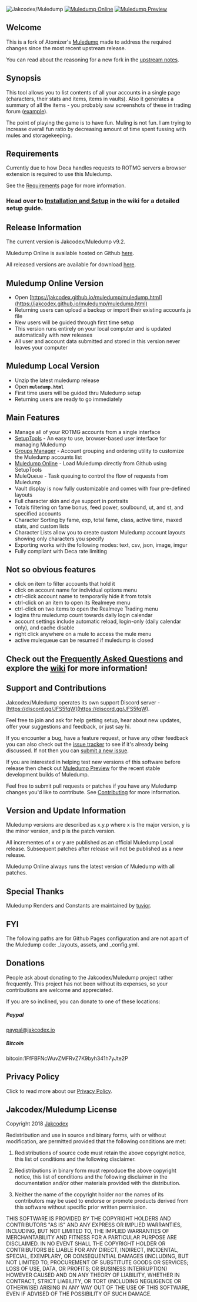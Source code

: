 ![Jakcodex/Muledump](https://img.shields.io/badge/jakcodex-muledump-blue.svg?style=flat-square)
[![Muledump Online](https://img.shields.io/badge/dynamic/json.svg?label=online&colorB=9e43f9&prefix=v&suffix=&query=$.version&uri=https%3A%2F%2Fjakcodex.github.io%2Fmuledump%2Fpackage.json)](https://jakcodex.github.io/muledump/muledump.html)
[![Muledump Preview](https://img.shields.io/badge/dynamic/json.svg?label=preview&colorB=5942f4&prefix=v&suffix=&query=$.version&uri=https%3A%2F%2Fraw.githubusercontent.com%2Fjakcodex%2Fmuledump-preview%2Fmaster%2Fpackage.json)](https://jakcodex.github.io/muledump-preview/muledump.html)

## Welcome

This is a fork of Atomizer's [Muledump](https://github.com/atomizer) made to address the required changes since the most recent upstream release.

You can read about the reasoning for a new fork in the [upstream notes](UPSTREAM.md).

## Synopsis

This tool allows you to list contents of all your accounts in a single page (characters, their stats and items, items in vaults). Also it generates a summary of all the items - you probably saw screenshots of these in trading forum ([example](https://imgur.com/dDA2vC9)).

The point of playing the game is to have fun. Muling is not fun. I am trying to increase overall fun ratio by decreasing amount of time spent fussing with mules and storagekeeping.

## Requirements

Currently due to how Deca handles requests to ROTMG servers a browser extension is required to use this Muledump.

See the [Requirements](REQUIREMENTS.md) page for more information.

### Head over to [Installation and Setup](https://github.com/jakcodex/muledump/wiki/Installation-and-Setup) in the wiki for a detailed setup guide.

## Release Information

The current version is Jakcodex/Muledump v9.2.

Muledump Online is available hosted on Github [here](https://jakcodex.github.io/muledump/muledump.html).

All released versions are available for download [here](https://github.com/jakcodex/muledump/releases).

## Muledump Online Version

- Open [https://jakcodex.github.io/muledump/muledump.html](https://jakcodex.github.io/muledump/muledump.html)
- Returning users can upload a backup or import their existing accounts.js file
- New users will be guided through first time setup
- This version runs entirely on your local computer and is updated automatically with new releases
- All user and account data submitted and stored in this version never leaves your computer

## Muledump Local Version

- Unzip the latest muledump release
- Open **`muledump.html`**
- First time users will be guided thru Muledump setup
- Returning users are ready to go immediately

## Main Features

- Manage all of your ROTMG accounts from a single interface
- [SetupTools](docs/setuptools/index.md) - An easy to use, browser-based user interface for managing Muledump
- [Groups Manager](docs/setuptools/groups-manager/manager.md) - Account grouping and ordering utility to customize the Muledump accounts list
- [Muledump Online](https://jakcodex.github.io/muledump/muledump.html) - Load Muledump directly from Github using SetupTools
- MuleQueue - Task queuing to control the flow of requests from Muledump
- Vault display is now fully customizable and comes with four pre-defined layouts
- Full character skin and dye support in portraits
- Totals filtering on fame bonus, feed power, soulbound, ut, and st, and specified accounts
- Character Sorting by fame, exp, total fame, class, active time, maxed stats, and custom lists
- Character Lists allow you to create custom Muledump account layouts showing only characters you specify 
- Exporting works with the following modes: text, csv, json, image, imgur
- Fully compliant with Deca rate limiting

## Not so obvious features

- click on item to filter accounts that hold it
- click on account name for individual options menu
- ctrl-click account name to temporarily hide it from totals
- ctrl-click on an item to open its Realmeye menu
- ctrl-click on two items to open the Realmeye Trading menu
- logins thru muledump count towards daily login calendar
- account settings include automatic reload, login-only (daily calendar only), and cache disable
- right click anywhere on a mule to access the mule menu
- active mulequeue can be resumed if muledump is closed

## Check out the [Frequently Asked Questions](https://github.com/jakcodex/muledump/wiki/Frequently-Asked-Questions) and explore the [wiki](https://github.com/jakcodex/muledump/wiki) for more information!

<a id="jakcodex-supportandcontributions"></a>
## Support and Contributions

Jakcodex/Muledump operates its own support Discord server - [https://discord.gg/JFS5fqW](https://discord.gg/JFS5fqW).

Feel free to join and ask for help getting setup, hear about new updates, offer your suggestions and feedback, or just say hi.

If you encounter a bug, have a feature request, or have any other feedback you can also check out the [issue tracker](https://github.com/jakcodex/muledump/issues) to see if it's already being discussed. If not then you can [submit a new issue](https://github.com/jakcodex/muledump/issues/new).

If you are interested in helping test new versions of this software before release then check out [Muledump Preview](https://github.com/jakcodex/muledump-preview/) for the recent stable development builds of Muledump.

Feel free to submit pull requests or patches if you have any Muledump changes you'd like to contribute. See [Contributing](https://github.com/jakcodex/muledump/wiki/Contributing) for more information.

## Version and Update Information

Muledump versions are described as x.y.p where x is the major version, y is the minor version, and p is the patch version.

All incrementes of x or y are published as an official Muledump Local release. Subsequent patches after release will not be published as a new release.

Muledump Online always runs the latest version of Muledump with all patches.

## Special Thanks

Muledump Renders and Constants are maintained by [tuvior](https://github.com/tuvior).

## FYI

The following paths are for Github Pages configuration and are not apart of the Muledump code: _layouts, assets, and _config.yml.

## Donations

People ask about donating to the Jakcodex/Muledump project rather frequently. This project has not been without its expenses, so your contributions are welcome and appreciated.

If you are so inclined, you can donate to one of these locations:

##### Paypal
paypal@jakcodex.io

##### Bitcoin
bitcoin:1FfFBFNcWuvZMFRvZ7K9byh341h7yJte2P

## Privacy Policy

Click to read more about our [Privacy Policy](privacy-policy.md).

## Jakcodex/Muledump License

Copyright 2018 [Jakcodex](https://github.com/jakcodex)

Redistribution and use in source and binary forms, with or without modification, are permitted provided that the following conditions are met:

1. Redistributions of source code must retain the above copyright notice, this list of conditions and the following disclaimer.

2. Redistributions in binary form must reproduce the above copyright notice, this list of conditions and the following disclaimer in the documentation and/or other materials provided with the distribution.

3. Neither the name of the copyright holder nor the names of its contributors may be used to endorse or promote products derived from this software without specific prior written permission.

THIS SOFTWARE IS PROVIDED BY THE COPYRIGHT HOLDERS AND CONTRIBUTORS "AS IS" AND ANY EXPRESS OR IMPLIED WARRANTIES, INCLUDING, BUT NOT LIMITED TO, THE IMPLIED WARRANTIES OF MERCHANTABILITY AND FITNESS FOR A PARTICULAR PURPOSE ARE DISCLAIMED. IN NO EVENT SHALL THE COPYRIGHT HOLDER OR CONTRIBUTORS BE LIABLE FOR ANY DIRECT, INDIRECT, INCIDENTAL, SPECIAL, EXEMPLARY, OR CONSEQUENTIAL DAMAGES (INCLUDING, BUT NOT LIMITED TO, PROCUREMENT OF SUBSTITUTE GOODS OR SERVICES; LOSS OF USE, DATA, OR PROFITS; OR BUSINESS INTERRUPTION) HOWEVER CAUSED AND ON ANY THEORY OF LIABILITY, WHETHER IN CONTRACT, STRICT LIABILITY, OR TORT (INCLUDING NEGLIGENCE OR OTHERWISE) ARISING IN ANY WAY OUT OF THE USE OF THIS SOFTWARE, EVEN IF ADVISED OF THE POSSIBILITY OF SUCH DAMAGE.
